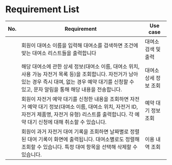 # Requirement List

| No. | Requirement                                                                                                                                                                                                     | Use case              |
| --- | --------------------------------------------------------------------------------------------------------------------------------------------------------------------------------------------------------------- | --------------------- |
|     | 회원이 대여소 이름을 입력해 대여소를 검색하면 조건에 맞는 대여소 리스트들을 출력합니다                                                                                                                          | 대여소 검색 및 출력   |
|     | 해당 대여소에 관한 상세 정보(대여소 이름, 대여소 위치, 사용 가능 자전거 목록 등)을 조회합니다. 자전거가 남아있는 경우 즉시 대여, 없는 경우 예약 대기를 신청할 수 있고, 문자 알림을 통해 해당 내용을 전송합니다. | 대여소 상세 정보 조회 |
|     | 회원이 자전거 예약 대기를 신청한 내용을 조회하면 자전거 예약 대기 정보(대여소 이름, 대여소 위치, 자전거 ID, 자전거 제품명, 자전거 유형) 리스트를 출력합니다. 각 예약 대기 신청에 대해 취소할 수 있습니다.       | 예약 대기 정보 조회   |
|     | 회원이 과거 자전거 대여 기록을 조회하면 날짜별로 정렬된 대여 기록이 화면에 출력됩니다. 대여소별로도 정렬해 조회할 수 있습니다. 특정 대여 항목을 선택해 삭제할 수 있습니다.                                      | 이용 내역 조회        |
